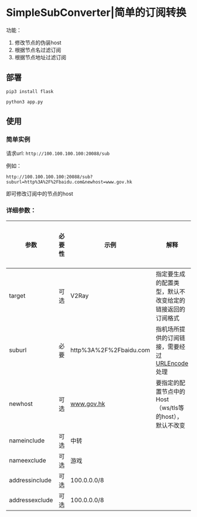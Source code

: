 # SimpleSubConverter|简单的订阅转换

功能：

1. 修改节点的伪装host
2. 根据节点名过滤订阅
3. 根据节点地址过滤订阅

## 部署

`pip3 install flask`

`python3 app.py`

## 使用

### 简单实例

请求url:  `http://100.100.100.100:20088/sub`

例如：

```
http://100.100.100.100:20088/sub?suburl=http%3A%2F%2Fbaidu.com&newhost=www.gov.hk
```

即可修改订阅中的节点的host

### 详细参数：

| 参数    | 必要性 | 示例                      | 解释                                                         | 是否已实现                                                |
| ------- | ------ | ------------------------- | ------------------------------------------------------------ | ------------------------------------------------------------ |
| target  | 可选   | V2Ray                 | 指定要生成的配置类型，默认不改变给定的链接返回的订阅格式   | ❌    |
| suburl  | 必要   | http%3A%2F%2Fbaidu.com | 指机场所提供的订阅链接，需要经过 [URLEncode](https://www.urlencoder.org/) 处理 | ✔ |
| newhost | 可选   | www.gov.hk         | 要指定的配置节点中的Host（ws/tls等的host），默认不改变 | ✔ |
| nameinclude | 可选 | 中转 |  | ❌ |
| nameexclude | 可选 | 游戏 |  | ❌ |
| addressinclude | 可选 | 100.0.0.0/8 |  | ❌ |
| addressexclude | 可选 | 100.0.0.0/8 |  | ❌ |

